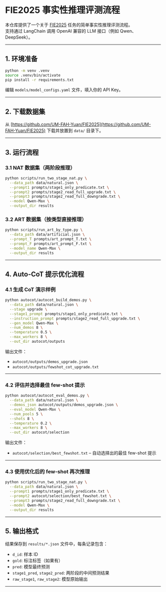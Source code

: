 # FIE2025 事实性推理评测流程

本仓库提供了一个关于 [FIE2025](https://github.com/UM-FAH-Yuan/FIE2025) 任务的简单事实性推理评测流程。  
支持通过 LangChain 调用 OpenAI 兼容的 LLM 接口（例如 Qwen、DeepSeek）。

---

## 1. 环境准备

```bash
python -m venv .venv
source .venv/bin/activate
pip install -r requirements.txt
```

编辑 `models/model_configs.yaml` 文件，填入你的 API Key。

---

## 2. 下载数据集

从 [https://github.com/UM-FAH-Yuan/FIE2025](https://github.com/UM-FAH-Yuan/FIE2025) 下载并放置到 `data/` 目录下。

---

## 3. 运行流程

### 3.1 NAT 数据集（两阶段推理）

```bash
python scripts/run_two_stage_nat.py \
  --data_path data/natural.json \
  --prompt1 prompts/stage1_only_predicate.txt \
  --prompt2 prompts/stage2_read_full_upgrade.txt \
  --prompt3 prompts/stage2_read_full_downgrade.txt \
  --model Qwen-Max \
  --output_dir results
```

### 3.2 ART 数据集（按类型直接推理）

```bash
python scripts/run_art_by_type.py \
  --data_path data/artificial.json \
  --prompt_T prompts/art_prompt_T.txt \
  --prompt_F prompts/art_prompt_F.txt \
  --model_name Qwen-Max \
  --output_dir results
```

---

## 4. Auto-CoT 提示优化流程

### 4.1 生成 CoT 演示样例

```bash
python autocot/autocot_build_demos.py \
  --data_path data/natural.json \
  --stage upgrade \
  --stage1_prompt prompts/stage1_only_predicate.txt \
  --instruction_prompt prompts/stage2_read_full_upgrade.txt \
  --gen_model Qwen-Max \
  --num_demos 8 \
  --temperature 0.5 \
  --max_workers 8 \
  --out_dir autocot/outputs
```

输出文件：
- `autocot/outputs/demos_upgrade.json`
- `autocot/outputs/fewshot_cot_upgrade.txt`

---

### 4.2 评估并选择最佳 few-shot 提示

```bash
python autocot/autocot_eval_demos.py \
  --data_path data/natural.json \
  --demos_json autocot/outputs/demos_upgrade.json \
  --eval_model Qwen-Max \
  --num_pools 5 \
  --shots 8 \
  --temperature 0.2 \
  --max_workers 8 \
  --out_dir autocot/selection
```

输出文件：
- `autocot/selection/best_fewshot.txt` – 自动选择出的最佳 few-shot 提示

---

### 4.3 使用优化后的 few-shot 再次推理

```bash
python scripts/run_two_stage_nat.py \
  --data_path data/natural.json \
  --prompt1 prompts/stage1_only_predicate.txt \
  --prompt2 autocot/selection/best_fewshot.txt \
  --prompt3 prompts/stage2_read_full_downgrade.txt \
  --model Qwen-Max \
  --output_dir results
```

---

## 5. 输出格式

结果保存到 `results/*.json` 文件中，每条记录包含：
- `d_id`: 样本 ID
- `gold`: 标注标签（如果有）
- `pred`: 模型最终预测
- `stage1_pred`, `stage2_pred`: 两阶段的中间预测结果
- `raw_stage1`, `raw_stage2`: 模型原始输出

---
